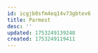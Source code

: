 ```yaml
---
id: icgjb0sfm4eq14v73gbtev6
title: Parmest
desc: ''
updated: 1753249139248
created: 1753249119411
---
```


